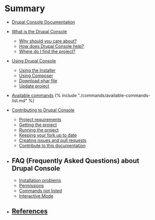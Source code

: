 # Summary

* [Drupal Console Documentation](README.md)

* [What is the Drupal Console](about/what-is-the-drupal-console.md)
  * [Why should you care about?](about/why-should-you-care-about.md)
  * [How does Drupal Console help?](about/how-does-drupal-console-help.md)
  * [Where do I find the project?](about/where-do-i-find-the-project.md)

* [Using Drupal Console](using/project.md)
  * [Using the Installer](using/installer.md)
  * [Using Composer](using/composer.md)
  * [Download phar file](using/download.md)
  * [Update project](using/update.md)

* [Available commands](commands/available-commands.md)
{% include "./commands/available-commands-list.md" %}

* [Contributing to Drupal Console](contributing/new-features.md)
   * [Project requirements](contributing/project-requirements.md)
   * [Getting the project](contributing/getting-the-project.md)
   * [Running the project](contributing/running-the-project.md)
   * [Keeping your fork up to date](contributing/keeping-your-fork-up-to-date.md)
   * [Creating issues and pull requests](contributing/creating-issues-and-pull-requests.md)
   * [Contribute to this documentation](contributing/documentation.md "Contribute to the Drupal Console book")

* ## FAQ (Frequently Asked Questions) about Drupal Console
   * [Installation problems](drupal_console_faq/installation-problems.md)
   * [Permissions](drupal_console_faq/permissions.md)
   * [Commands not listed](drupal_console_faq/commands-not-listed.md)
   * [Interactive Mode](drupal_console_faq/interactive-mode.md)

* ## [References](references/links.md)
